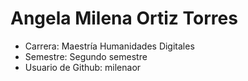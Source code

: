 # Angela Milena Ortiz Torres
- Carrera: Maestría Humanidades Digitales
- Semestre: Segundo semestre 
- Usuario de Github: milenaor 